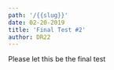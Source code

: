 ```yaml
---
path: '/{{slug}}'
date: 02-20-2019
title: 'Final Test #2'
author: DR22
---
```

Please let this be the final test
